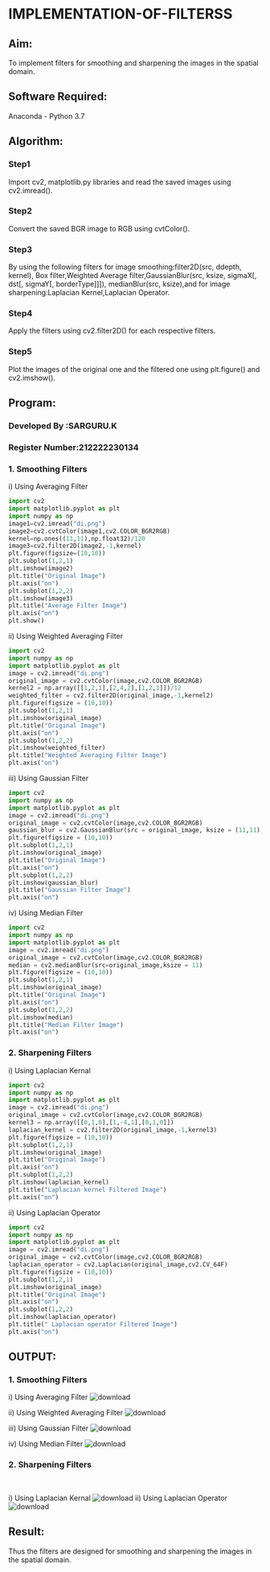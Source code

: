 # IMPLEMENTATION-OF-FILTERSS
## Aim:
To implement filters for smoothing and sharpening the images in the spatial domain.

## Software Required:
Anaconda - Python 3.7

## Algorithm:
### Step1
Import cv2, matplotlib.py libraries and read the saved images using cv2.imread().
### Step2
Convert the saved BGR image to RGB using cvtColor().
### Step3
By using the following filters for image smoothing:filter2D(src, ddepth, kernel), Box filter,Weighted Average filter,GaussianBlur(src, ksize, sigmaX[, dst[, sigmaY[, borderType]]]), medianBlur(src, ksize),and for image sharpening:Laplacian Kernel,Laplacian Operator.
### Step4
Apply the filters using cv2.filter2D() for each respective filters.
### Step5
Plot the images of the original one and the filtered one using plt.figure() and cv2.imshow().
## Program:
### Developed By   :SARGURU.K
### Register Number:212222230134

### 1. Smoothing Filters

i) Using Averaging Filter
```Python
import cv2
import matplotlib.pyplot as plt
import numpy as np
image1=cv2.imread("di.png")
image2=cv2.cvtColor(image1,cv2.COLOR_BGR2RGB)
kernel=np.ones((11,11),np.float32)/120
image3=cv2.filter2D(image2,-1,kernel)
plt.figure(figsize=(10,10))
plt.subplot(1,2,1)
plt.imshow(image2)
plt.title("Original Image")
plt.axis("on")
plt.subplot(1,2,2)
plt.imshow(image3)
plt.title("Average Filter Image")
plt.axis("on")
plt.show()
```
ii) Using Weighted Averaging Filter
```Python
import cv2
import numpy as np
import matplotlib.pyplot as plt
image = cv2.imread("di.png")
original_image = cv2.cvtColor(image,cv2.COLOR_BGR2RGB)
kernel2 = np.array([[1,2,1],[2,4,2],[1,2,1]])/12
weighted_filter = cv2.filter2D(original_image,-1,kernel2)
plt.figure(figsize = (10,10))
plt.subplot(1,2,1)
plt.imshow(original_image)
plt.title("Original Image")
plt.axis("on")
plt.subplot(1,2,2)
plt.imshow(weighted_filter)
plt.title("Weighted Averaging Filter Image")
plt.axis("on")
```
iii) Using Gaussian Filter
```Python
import cv2
import numpy as np
import matplotlib.pyplot as plt
image = cv2.imread("di.png")
original_image = cv2.cvtColor(image,cv2.COLOR_BGR2RGB)
gaussian_blur = cv2.GaussianBlur(src = original_image, ksize = (11,11), sigmaX=0, sigmaY=0)
plt.figure(figsize = (10,10))
plt.subplot(1,2,1)
plt.imshow(original_image)
plt.title("Original Image")
plt.axis("on")
plt.subplot(1,2,2)
plt.imshow(gaussian_blur)
plt.title("Gaussian Filter Image")
plt.axis("on")
```

iv) Using Median Filter
```Python
import cv2
import numpy as np
import matplotlib.pyplot as plt
image = cv2.imread("di.png")
original_image = cv2.cvtColor(image,cv2.COLOR_BGR2RGB)
median = cv2.medianBlur(src=original_image,ksize = 11)
plt.figure(figsize = (10,10))
plt.subplot(1,2,1)
plt.imshow(original_image)
plt.title("Original Image")
plt.axis("on")
plt.subplot(1,2,2)
plt.imshow(median)
plt.title("Median Filter Image")
plt.axis("on")
```

### 2. Sharpening Filters
i) Using Laplacian Kernal
```Python
import cv2
import numpy as np
import matplotlib.pyplot as plt
image = cv2.imread("di.png")
original_image = cv2.cvtColor(image,cv2.COLOR_BGR2RGB)
kernel3 = np.array([[0,1,0],[1,-4,1],[0,1,0]])
laplacian_kernel = cv2.filter2D(original_image,-1,kernel3)
plt.figure(figsize = (10,10))
plt.subplot(1,2,1)
plt.imshow(original_image)
plt.title("Original Image")
plt.axis("on")
plt.subplot(1,2,2)
plt.imshow(laplacian_kernel)
plt.title("Laplacian kernel Filtered Image")
plt.axis("on")
```
ii) Using Laplacian Operator
```Python
import cv2
import numpy as np
import matplotlib.pyplot as plt
image = cv2.imread("di.png")
original_image = cv2.cvtColor(image,cv2.COLOR_BGR2RGB)
laplacian_operator = cv2.Laplacian(original_image,cv2.CV_64F)
plt.figure(figsize = (10,10))
plt.subplot(1,2,1)
plt.imshow(original_image)
plt.title("Original Image")
plt.axis("on")
plt.subplot(1,2,2)
plt.imshow(laplacian_operator)
plt.title(" Laplacian operator Filtered Image")
plt.axis("on")
```

## OUTPUT:
### 1. Smoothing Filters


i) Using Averaging Filter
![download](https://github.com/BaskaranV15/IMPLEMENTATION-OF-FILTERSS/assets/118703522/5f34a07a-171d-4163-8b66-27af88f499f4)


ii) Using Weighted Averaging Filter
![download](https://github.com/BaskaranV15/IMPLEMENTATION-OF-FILTERSS/assets/118703522/1fa235d4-0e72-45ff-8b13-aecda58d4f5c)


iii) Using Gaussian Filter
![download](https://github.com/BaskaranV15/IMPLEMENTATION-OF-FILTERSS/assets/118703522/ffc43e40-24a9-437a-9deb-217b20aad393)


iv) Using Median Filter
![download](https://github.com/BaskaranV15/IMPLEMENTATION-OF-FILTERSS/assets/118703522/90544a02-d934-4e3f-94f1-7a7add2d0b3f)


### 2. Sharpening Filters
</br>

i) Using Laplacian Kernal
![download](https://github.com/BaskaranV15/IMPLEMENTATION-OF-FILTERSS/assets/118703522/10020b2e-ad06-49cc-9ed7-76bbbef24352)
ii) Using Laplacian Operator
![download](https://github.com/BaskaranV15/IMPLEMENTATION-OF-FILTERSS/assets/118703522/d0dd0721-9346-4e20-aee4-5c91f79c8d77)
## Result:
Thus the filters are designed for smoothing and sharpening the images in the spatial domain.
